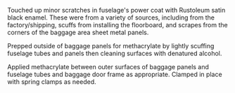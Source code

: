 Touched up minor scratches in fuselage's power coat with Rustoleum satin black enamel. These were from a variety of sources, including from the factory/shipping, scuffs from installing the floorboard, and scrapes from the corners of the baggage area sheet metal panels.

Prepped outside of baggage panels for methacrylate by lightly scuffing fuselage tubes and panels then cleaning surfaces with denatured alcohol.

Applied methacrylate between outer surfaces of baggage panels and fuselage tubes and baggage door frame as appropriate. Clamped in place with spring clamps as needed.
